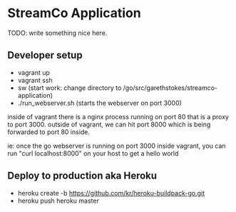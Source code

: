 # StreamCo Application

TODO: write something nice here.

## Developer setup

- vagrant up
- vagrant ssh
- sw (start work: change directory to /go/src/garethstokes/streamco-application)
- ./run_webserver.sh (starts the webserver on port 3000)

inside of vagrant there is a nginx process running on port 80 that is a proxy to port 3000. 
outside of vagrant, we can hit port 8000 which is being forwarded to port 80 inside. 

ie: once the go webserver is running on port 3000 inside vagrant, 
you can run "curl localhost:8000" on your host to get a hello world

## Deploy to production aka Heroku

- heroku create -b https://github.com/kr/heroku-buildpack-go.git
- heroku push heroku master
